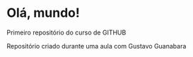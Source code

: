 # Olá, mundo!
 Primeiro repositório do curso de GITHUB
 
Repositório criado durante uma aula com Gustavo Guanabara